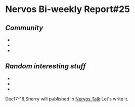 # Nervos Bi-weekly Report#25


## ***Community***

-

-

-

## ***Random interesting stuff***

-

-

-


Dec17-18,Sherry will published in [Nervos Talk](https://talk.nervos.org/tags/nervos-report).Let's write it.
